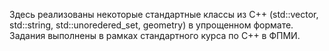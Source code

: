 Здесь реализованы некоторые стандартные классы из C++ (std::vector, std::string, std::unoredered_set, geometry) в упрощенном формате. Задания выполнены в рамках стандартного курса по C++ в ФПМИ.